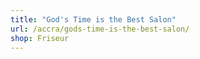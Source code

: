 ```yaml
---
title: "God's Time is the Best Salon"
url: /accra/gods-time-is-the-best-salon/
shop: Friseur
---
```


